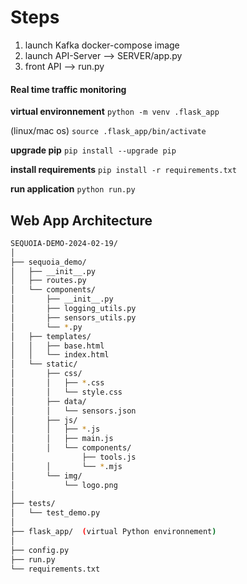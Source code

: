# Steps
1. launch Kafka docker-compose image
2. launch API-Server --> SERVER/app.py
3. front API --> run.py 

#### Real time traffic monitoring 

**virtual environnement**
`python -m venv .flask_app`

(linux/mac os)
`source .flask_app/bin/activate`

**upgrade pip**
`pip install --upgrade pip`

**install requirements** 
`pip install -r requirements.txt`

**run application**
`python run.py`


## Web App Architecture

```bash
SEQUOIA-DEMO-2024-02-19/
│
├── sequoia_demo/
│   ├── __init__.py
│   ├── routes.py
│   └── components/
│       ├── __init__.py
│       ├── logging_utils.py
│       ├── sensors_utils.py
│       └── *.py
│   ├── templates/
│   │   ├── base.html   
│   │   └── index.html
│   └── static/
│       ├── css/
│       │   ├── *.css
│       │   └── style.css
│       ├── data/
│       │   └── sensors.json
│       ├── js/
│       │   ├── *.js
│       │   ├── main.js
│       │   └── components/
│               ├── tools.js
│       │       └── *.mjs
│       └── img/
│           └── logo.png
│
├── tests/
│   └── test_demo.py
│
├── flask_app/  (virtual Python environnement)
│
├── config.py
├── run.py
└── requirements.txt
```
